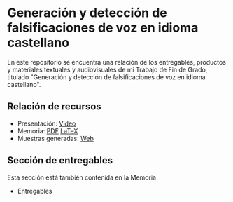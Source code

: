 # Generación y detección de falsificaciones de voz en idioma castellano 

En este repositorio se encuentra una relación de los entregables, productos y materiales textuales y audiovisuales de mi Trabajo de Fin de Grado, titulado "Generación y detección de falsificaciones de voz en idioma castellano".

## Relación de recursos

- Presentación: [Video](https://github.com/daniel-dona/TFG/tree/main/presentacion/)
- Memoria: [PDF](https://github.com/daniel-dona/TFG/blob/main/memoria/pdf/PEC4__Memoria.pdf) [LaTeX](https://github.com/daniel-dona/TFG/tree/main/memoria/src)
- Muestras generadas: [Web](https://daniel-dona.github.io/tfg-inference-samples/)

## Sección de entregables

Esta sección está también contenida en la Memoria

- Entregables
